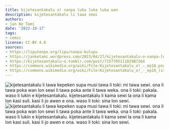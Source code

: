 ```yaml
---
title: kijetesantakalu o! nanpa luka luka luka wan
description: kijetesantakalu li tawa sewi
authors:
- jan Ke Tami
date: '2022-10-17'
tags:
- comic
license: CC-BY 4.0
sources:
- https://liputenpo.org/lipu/nanpa-kulupu
- https://janketami.wordpress.com/2023/04/27/kijetesantakalu-o-nanpa-luka-luka-luka-wan/
- https://kijetesantakalu-o.tumblr.com/post/715770511182987264
- https://commons.wikimedia.org/wiki/File:Kijetesantakalu_o!_-_ep16.png
- https://commons.wikimedia.org/wiki/File:Kijetesantakalu_o!_-_ep16_(sitelen_pona).png
---
```


![kijetesantakalu li tawa kepeken supa musi tawa li toki: mi tawa sewi. ona li tawa poka wan lon sewi li tawa poka ante li tawa weka. ona li toki: pakala. waso li lukin e kijetesantakalu. kijetesantakalu li kama sewi la ona li kama lon kasi suli. kasi li jo awen e ona. waso li toki: sina lon sewi.](https://upload.wikimedia.org/wikipedia/commons/e/e5/Kijetesantakalu_o%21_-_ep16.png)
![kijetesantakalu li tawa kepeken supa musi tawa li toki: mi tawa sewi. ona li tawa poka wan lon sewi li tawa poka ante li tawa weka. ona li toki: pakala. waso li lukin e kijetesantakalu. kijetesantakalu li kama sewi la ona li kama lon kasi suli. kasi li jo awen e ona. waso li toki: sina lon sewi.](https://upload.wikimedia.org/wikipedia/commons/1/11/Kijetesantakalu_o%21_-_ep16_%28sitelen_pona%29.png)